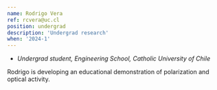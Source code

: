 ```yaml
---
name: Rodrigo Vera
ref: rcvera@uc.cl
position: undergrad
description: 'Undergrad research'
when: '2024-1'
---
```


- _Undergrad student, Engineering School, Catholic University of Chile_

Rodrigo is developing an educational demonstration of polarization and optical activity. 